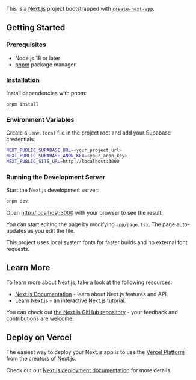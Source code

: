 This is a [Next.js](https://nextjs.org) project bootstrapped with [`create-next-app`](https://nextjs.org/docs/app/api-reference/cli/create-next-app).

## Getting Started

### Prerequisites

- Node.js 18 or later
- [pnpm](https://pnpm.io) package manager

### Installation

Install dependencies with pnpm:

```bash
pnpm install
```

### Environment Variables

Create a `.env.local` file in the project root and add your Supabase credentials:

```bash
NEXT_PUBLIC_SUPABASE_URL=<your_project_url>
NEXT_PUBLIC_SUPABASE_ANON_KEY=<your_anon_key>
NEXT_PUBLIC_SITE_URL=http://localhost:3000
```

### Running the Development Server

Start the Next.js development server:

```bash
pnpm dev
```

Open [http://localhost:3000](http://localhost:3000) with your browser to see the result.

You can start editing the page by modifying `app/page.tsx`. The page auto-updates as you edit the file.

This project uses local system fonts for faster builds and no external font requests.

## Learn More

To learn more about Next.js, take a look at the following resources:

- [Next.js Documentation](https://nextjs.org/docs) - learn about Next.js features and API.
- [Learn Next.js](https://nextjs.org/learn) - an interactive Next.js tutorial.

You can check out [the Next.js GitHub repository](https://github.com/vercel/next.js) - your feedback and contributions are welcome!

## Deploy on Vercel

The easiest way to deploy your Next.js app is to use the [Vercel Platform](https://vercel.com/new?utm_medium=default-template&filter=next.js&utm_source=create-next-app&utm_campaign=create-next-app-readme) from the creators of Next.js.

Check out our [Next.js deployment documentation](https://nextjs.org/docs/app/building-your-application/deploying) for more details.
